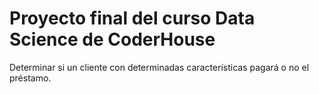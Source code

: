 # Proyecto final del curso Data Science de CoderHouse
Determinar si un cliente con determinadas características pagará o no el préstamo.
